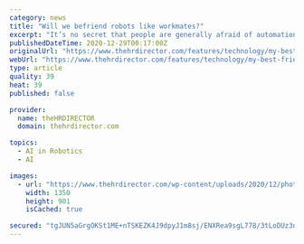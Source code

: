 ```yaml
---
category: news
title: "Will we befriend robots like workmates?"
excerpt: "It’s no secret that people are generally afraid of automation in the workplace. It may sound silly, but perhaps the most powerful yet simple thing an employer can to do quell this fear is to give the robots who enter our offices names."
publishedDateTime: 2020-12-29T00:17:00Z
originalUrl: "https://www.thehrdirector.com/features/technology/my-best-friend-the-robot/"
webUrl: "https://www.thehrdirector.com/features/technology/my-best-friend-the-robot/"
type: article
quality: 39
heat: 39
published: false

provider:
  name: theHRDIRECTOR
  domain: thehrdirector.com

topics:
  - AI in Robotics
  - AI

images:
  - url: "https://www.thehrdirector.com/wp-content/uploads/2020/12/photo-1560264357-8d9202250f21-5da17be3.jpg"
    width: 1350
    height: 901
    isCached: true

secured: "tgJUN5aGrgOKSt1ME+nTSKEZK4J9dpyJ1m8sj/ENXRea9sgL778/3tLoDUz3nzwfN58QYvLmZVZvAxLqGWCiHMFBqGGyxvTx3GY67vnc2ZtGMdJ8EANnuR16s93xdq+DFj4mKUdjJSVlSDA4EBI69OZ/urDNt+GAk9c6v+cGruhKznhJEneGCyRjeU1IQM/B0XF/8ahEm+irFIc2uTF6Iywm6ZVcGFZf7TZOS9tkxEX0mccXiwTjDiPL1eWA/U4zwFaVIXx55CiQ4sIc0SnvszFxAzlQFAP1mFZKmLLAGcJ0O+4a6FcJQYhfh27ZufvHmLDQZsZXJdyiroiuk41EGC6O0miTpiB8NWDhwEhYLHg=;RGgWWLqpCHX5Eo5sAT4CRA=="
---
```


